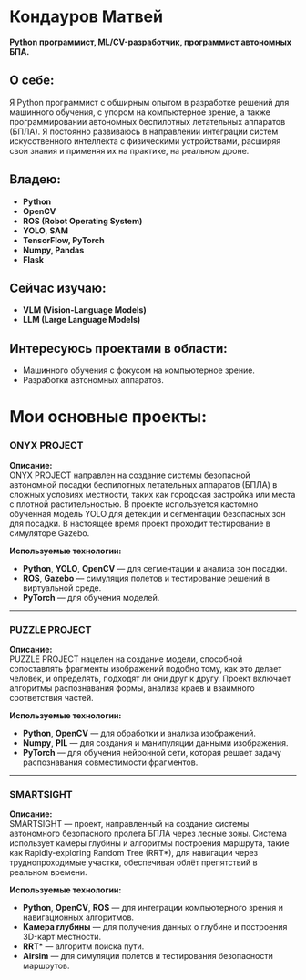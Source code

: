 # **Кондауров Матвей**  
**Python программист, ML/CV-разработчик, программист автономных БПА.**

## О себе:
Я Python программист с обширным опытом в разработке решений для машинного обучения, с упором на компьютерное зрение, а также программировании автономных беспилотных летательных аппаратов (БПЛА). Я постоянно развиваюсь в направлении интеграции систем искусственного интеллекта с физическими устройствами, расширяя свои знания и применяя их на практике, на реальном дроне.

## Владею:
- **Python**  
- **OpenCV**  
- **ROS (Robot Operating System)**  
- **YOLO**, **SAM**  
- **TensorFlow, PyTorch**  
- **Numpy, Pandas**  
- **Flask**  

## Сейчас изучаю:
- **VLM (Vision-Language Models)**  
- **LLM (Large Language Models)**  

## Интересуюсь проектами в области:
- Машинного обучения с фокусом на компьютерное зрение.
- Разработки автономных аппаратов.

# Мои основные проекты:

### **ONYX PROJECT**
**Описание:**  
ONYX PROJECT направлен на создание системы безопасной автономной посадки беспилотных летательных аппаратов (БПЛА) в сложных условиях местности, таких как городская застройка или места с плотной растительностью. В проекте используется кастомно обученная модель YOLO для детекции и сегментации безопасных зон для посадки. В настоящее время проект проходит тестирование в симуляторе Gazebo.

**Используемые технологии:**  
- **Python**, **YOLO**, **OpenCV** — для сегментации и анализа зон посадки.  
- **ROS**, **Gazebo** — симуляция полетов и тестирование решений в виртуальной среде.  
- **PyTorch** — для обучения моделей.  

---

### **PUZZLE PROJECT**
**Описание:**  
PUZZLE PROJECT нацелен на создание модели, способной сопоставлять фрагменты изображений подобно тому, как это делает человек, и определять, подходят ли они друг к другу. Проект включает алгоритмы распознавания формы, анализа краев и взаимного соответствия частей.

**Используемые технологии:**  
- **Python**, **OpenCV** — для обработки и анализа изображений.  
- **Numpy**, **PIL** — для создания и манипуляции данными изображения.  
- **PyTorch** — для обучения нейронной сети, которая решает задачу распознавания совместимости фрагментов.

---

### **SMARTSIGHT**
**Описание:**  
SMARTSIGHT — проект, направленный на создание системы автономного безопасного пролета БПЛА через лесные зоны. Система использует камеры глубины и алгоритмы построения маршрута, такие как Rapidly-exploring Random Tree (RRT*), для навигации через труднопроходимые участки, обеспечивая облёт препятствий в реальном времени.

**Используемые технологии:**  
- **Python**, **OpenCV**, **ROS** — для интеграции компьютерного зрения и навигационных алгоритмов.  
- **Камера глубины** — для получения данных о глубине и построения 3D-карт местности.  
- **RRT*** — алгоритм поиска пути.  
- **Airsim** — для симуляции полетов и тестирования безопасности маршрутов.
